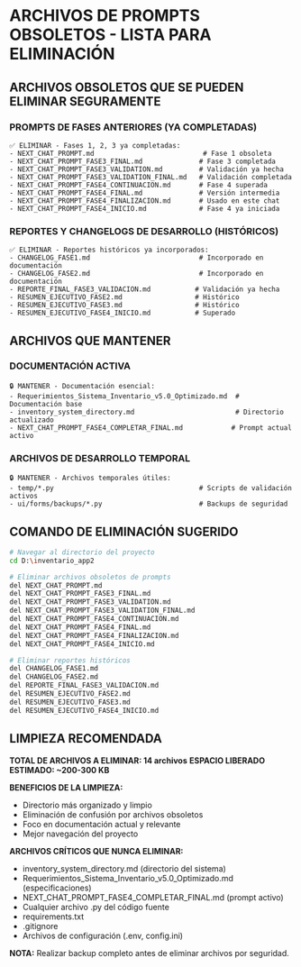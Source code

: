 # ARCHIVOS DE PROMPTS OBSOLETOS - LISTA PARA ELIMINACIÓN

## ARCHIVOS OBSOLETOS QUE SE PUEDEN ELIMINAR SEGURAMENTE

### **PROMPTS DE FASES ANTERIORES (YA COMPLETADAS)**
```
✅ ELIMINAR - Fases 1, 2, 3 ya completadas:
- NEXT_CHAT_PROMPT.md                           # Fase 1 obsoleta
- NEXT_CHAT_PROMPT_FASE3_FINAL.md              # Fase 3 completada  
- NEXT_CHAT_PROMPT_FASE3_VALIDATION.md         # Validación ya hecha
- NEXT_CHAT_PROMPT_FASE3_VALIDATION_FINAL.md   # Validación completada
- NEXT_CHAT_PROMPT_FASE4_CONTINUACION.md       # Fase 4 superada
- NEXT_CHAT_PROMPT_FASE4_FINAL.md              # Versión intermedia
- NEXT_CHAT_PROMPT_FASE4_FINALIZACION.md       # Usado en este chat
- NEXT_CHAT_PROMPT_FASE4_INICIO.md             # Fase 4 ya iniciada
```

### **REPORTES Y CHANGELOGS DE DESARROLLO (HISTÓRICOS)**
```
✅ ELIMINAR - Reportes históricos ya incorporados:
- CHANGELOG_FASE1.md                           # Incorporado en documentación
- CHANGELOG_FASE2.md                           # Incorporado en documentación  
- REPORTE_FINAL_FASE3_VALIDACION.md           # Validación ya hecha
- RESUMEN_EJECUTIVO_FASE2.md                  # Histórico
- RESUMEN_EJECUTIVO_FASE3.md                  # Histórico
- RESUMEN_EJECUTIVO_FASE4_INICIO.md           # Superado
```

## ARCHIVOS QUE MANTENER

### **DOCUMENTACIÓN ACTIVA**
```
🔒 MANTENER - Documentación esencial:
- Requerimientos_Sistema_Inventario_v5.0_Optimizado.md  # Documentación base
- inventory_system_directory.md                         # Directorio actualizado
- NEXT_CHAT_PROMPT_FASE4_COMPLETAR_FINAL.md            # Prompt actual activo
```

### **ARCHIVOS DE DESARROLLO TEMPORAL**
```
🔒 MANTENER - Archivos temporales útiles:
- temp/*.py                                    # Scripts de validación activos
- ui/forms/backups/*.py                        # Backups de seguridad
```

## COMANDO DE ELIMINACIÓN SUGERIDO

```bash
# Navegar al directorio del proyecto
cd D:\inventario_app2

# Eliminar archivos obsoletos de prompts
del NEXT_CHAT_PROMPT.md
del NEXT_CHAT_PROMPT_FASE3_FINAL.md  
del NEXT_CHAT_PROMPT_FASE3_VALIDATION.md
del NEXT_CHAT_PROMPT_FASE3_VALIDATION_FINAL.md
del NEXT_CHAT_PROMPT_FASE4_CONTINUACION.md
del NEXT_CHAT_PROMPT_FASE4_FINAL.md
del NEXT_CHAT_PROMPT_FASE4_FINALIZACION.md
del NEXT_CHAT_PROMPT_FASE4_INICIO.md

# Eliminar reportes históricos
del CHANGELOG_FASE1.md
del CHANGELOG_FASE2.md
del REPORTE_FINAL_FASE3_VALIDACION.md
del RESUMEN_EJECUTIVO_FASE2.md
del RESUMEN_EJECUTIVO_FASE3.md
del RESUMEN_EJECUTIVO_FASE4_INICIO.md
```

## LIMPIEZA RECOMENDADA

**TOTAL DE ARCHIVOS A ELIMINAR: 14 archivos**
**ESPACIO LIBERADO ESTIMADO: ~200-300 KB**

**BENEFICIOS DE LA LIMPIEZA:**
- Directorio más organizado y limpio
- Eliminación de confusión por archivos obsoletos
- Foco en documentación actual y relevante
- Mejor navegación del proyecto

**ARCHIVOS CRÍTICOS QUE NUNCA ELIMINAR:**
- inventory_system_directory.md (directorio del sistema)
- Requerimientos_Sistema_Inventario_v5.0_Optimizado.md (especificaciones)
- NEXT_CHAT_PROMPT_FASE4_COMPLETAR_FINAL.md (prompt activo)
- Cualquier archivo .py del código fuente
- requirements.txt
- .gitignore
- Archivos de configuración (.env, config.ini)

**NOTA:** Realizar backup completo antes de eliminar archivos por seguridad.
